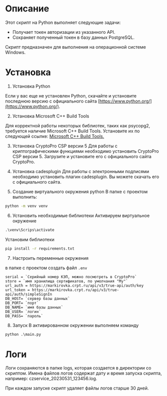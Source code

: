 # Описание

Этот скрипт на Python выполняет следующие задачи: 
* Получает токен авторизации из указанного API.
* Сохраняет полученный токен в базу данных PostgreSQL.  

Скрипт предназначен для выполнения на операционной системе Windows.
# Установка

1. Установка Python

Если у вас еще не установлен Python, скачайте и установите последнюю версию с официального сайта [https://www.python.org/](https://www.python.org/).

2. Установка Microsoft C++ Build Tools

Для корректной работы некоторых библиотек, таких как psycopg2, требуется наличие Microsoft C++ Build Tools. Установите их по следующей ссылке: [Microsoft C++ Build Tools.](https://visualstudio.microsoft.com/ru/visual-cpp-build-tools/)

3. Установка CryptoPro CSP версии 5
Для работы с криптографическими функциями необходимо установить CryptoPro CSP версии 5. Загрузите и установите его с официального сайта CryptoPro.

4. Установка cadesplugin
Для работы с электронными подписями необходимо установить плагин cadesplugin. Вы можете скачать его с официального сайта.
5. Создание виртуального окружения python
В папке с проектом выполнить:
```cmd
python -m venv venv
```
6. Установить необходимые библиотеки
Активируем виртуальное окружение
```cmd
.\venv\Scrips\activate
```

Установим библиотеки
```cmd
pip install -r requirements.txt
```
7. Настроить переменные окружения

в папке с проектом создать файл `.env`

```
serial = `Серийный номер КЭП, можно посмотреть в CryptoPro`
store = `имя хранилища сертификатов, по умолчания "My"`
url_auth = https://markirovka.crpt.ru/api/v3/true-api/auth/key
url_token = https://markirovka.crpt.ru/api/v3/true-api/auth/simpleSignIn
DB_HOST= `сервер базы данных`
DB_PORT= `порт`
DB_NAME= `имя базы данных`
DB_USER= `логин`
DB_PASS= `пароль`
```
8. Запуск
В активированном окружении выполняем команду
```cmd
python .\main.py
```
# Логи

Логи сохраняются в папке logs, которая создается в директории со скриптом. Имена файлов логов содержат дату и время запуска скрипта, например: czservice_20230531_123456.log.

При каждом запуске скрипт удаляет файлы логов старше 30 дней.

